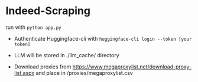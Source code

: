 # Indeed-Scraping

run with ```python app.py```

* Authenticate Huggingface-cli with 
`huggingface-cli login --token [your token]`

* LLM will be stored in ./llm_cache/ directory

* Download proxies from https://www.megaproxylist.net/download-proxy-list.aspx and place in /proxies/megaproxylist.csv